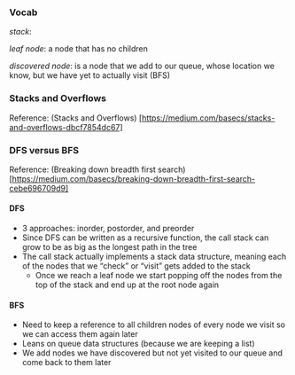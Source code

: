 ### Vocab

_stack_: 

_leaf node_: a node that has no children

_discovered node_: is a node that we add to our queue, whose location we know, but we have yet to actually visit (BFS)

### Stacks and Overflows

Reference: (Stacks and Overflows) [https://medium.com/basecs/stacks-and-overflows-dbcf7854dc67]

### DFS versus BFS 

Reference: (Breaking down breadth first search)[https://medium.com/basecs/breaking-down-breadth-first-search-cebe696709d9]

#### DFS
 - 3 approaches: inorder, postorder, and preorder
 - Since DFS can be written as a recursive function, the call stack can grow to be as big as the longest path in the tree
 - The call stack actually implements a stack data structure, meaning each of the nodes that we “check” or “visit” gets added to the stack
    - Once we reach a leaf node we start popping off the nodes from the top of the stack and end up at the root node again

#### BFS
 - Need to keep a reference to all children nodes of every node we visit so we can access them again later
 - Leans on queue data structures (because we are keeping a list)
 - We add nodes we have discovered but not yet visited to our queue and come back to them later



